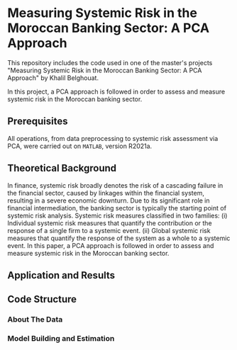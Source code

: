 # Measuring Systemic Risk in the Moroccan Banking Sector: A PCA Approach

This repository includes the code used in one of the master's projects "Measuring Systemic Risk in the Moroccan Banking Sector: A PCA Approach" by Khalil Belghouat.

In this project, a PCA approach is followed in order to assess and measure systemic risk in the Moroccan banking sector.

## Prerequisites

All operations, from data preprocessing to systemic risk assessment via PCA, were carried out on ```MATLAB```, version R2021a.

## Theoretical Background

In finance, systemic risk broadly denotes the risk of a cascading failure in the financial sector, caused by linkages within the financial system, resulting in a severe economic downturn. Due to its significant role in financial intermediation, the banking sector is typically the starting point of systemic risk analysis. Systemic risk measures classified in two families: (i) Individual systemic risk measures that quantify the contribution or the response of a single firm to a systemic event. (ii) Global systemic risk measures that quantify the response of the system as a whole to a systemic event. In this paper, a PCA approach is followed in order to assess and measure systemic risk in the Moroccan banking sector.

## Application and Results

## Code Structure

### About The Data

### Model Building and Estimation


